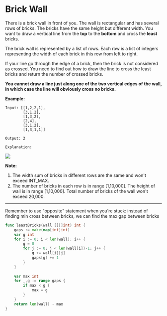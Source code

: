 # Brick Wall
There is a brick wall in front of you. The wall is rectangular and has several rows of bricks. The bricks have the same height but different width. You want to draw a vertical line from the  **top**  to the  **bottom**  and cross the  **least**  bricks.

The brick wall is represented by a list of rows. Each row is a list of integers representing the width of each brick in this row from left to right.

If your line go through the edge of a brick, then the brick is not considered as crossed. You need to find out how to draw the line to cross the least bricks and return the number of crossed bricks.

**You cannot draw a line just along one of the two vertical edges of the wall, in which case the line will obviously cross no bricks.**

**Example:**

    Input: [[1,2,2,1],
            [3,1,2],
            [1,3,2],
            [2,4],
            [3,1,2],
            [1,3,1,1]]

    Output: 2

    Explanation: 
![](https://assets.leetcode.com/uploads/2018/10/12/brick_wall.png)

**Note:**

1.  The width sum of bricks in different rows are the same and won't exceed INT_MAX.
2.  The number of bricks in each row is in range [1,10,000]. The height of wall is in range [1,10,000]. Total number of bricks of the wall won't exceed 20,000.

---

Remember to use "opposite" statement when you're stuck: instead of finding min cross between bricks, we can find the max gap between bricks

```go
func leastBricks(wall [][]int) int {
    gaps := make(map[int]int)
    var g int
    for i := 0; i < len(wall); i++ {
        g = 0
        for j := 0; j < len(wall[i])-1; j++ {
            g += wall[i][j]
            gaps[g] += 1
        }
    }
    
    var max int
    for _,g := range gaps {
        if max < g {
            max = g
        }
    }
    return len(wall) - max
}
```
